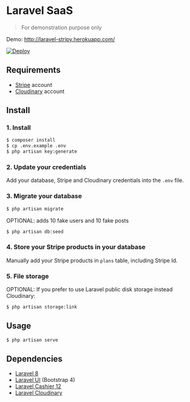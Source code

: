 # Laravel SaaS

> For demonstration purpose only

Demo: http://laravel-stripy.herokuapp.com/

[![Deploy](https://www.herokucdn.com/deploy/button.svg)](https://heroku.com/deploy)

## Requirements

- [Stripe](https://stripe.com/fr) account
- [Cloudinary](https://cloudinary.com/) account

## Install

### 1. Install

```bash
$ composer install
$ cp .env.example .env
$ php artisan key:generate
```

### 2. Update your credentials

Add your database, Stripe and Cloudinary credentials into the `.env` file.

### 3. Migrate your database

```bash
$ php artisan migrate
```

OPTIONAL: adds 10 fake users and 10 fake posts

```bash
$ php artisan db:seed
```

### 4. Store your Stripe products in your database

Manually add your Stripe products in `plans` table, including Stripe Id.

### 5. File storage

OPTIONAL: If you prefer to use Laravel public disk storage instead Cloudinary:

```bash
$ php artisan storage:link
```

## Usage

```bash
$ php artisan serve
```

## Dependencies

- [Laravel 8](https://laravel.com/)
- [Laravel UI](https://github.com/laravel/ui) (Bootstrap 4)
- [Laravel Cashier 12](https://laravel.com/docs/8.x/billing)
- [Laravel Cloudinary](https://github.com/cloudinary-labs/cloudinary-laravel)
